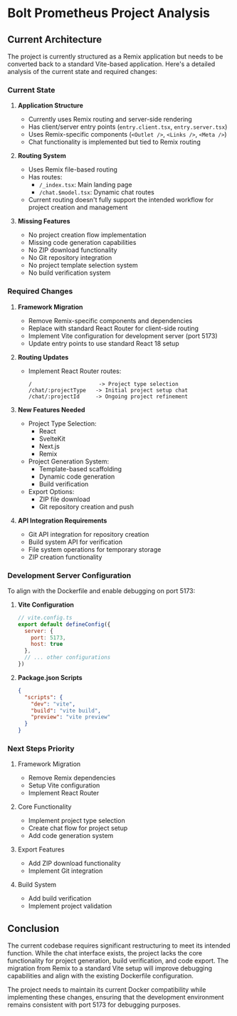 # Bolt Prometheus Project Analysis

## Current Architecture

The project is currently structured as a Remix application but needs to be converted back to a standard Vite-based application. Here's a detailed analysis of the current state and required changes:

### Current State

1. **Application Structure**
   - Currently uses Remix routing and server-side rendering
   - Has client/server entry points (`entry.client.tsx`, `entry.server.tsx`)
   - Uses Remix-specific components (`<Outlet />`, `<Links />`, `<Meta />`)
   - Chat functionality is implemented but tied to Remix routing

2. **Routing System**
   - Uses Remix file-based routing
   - Has routes:
     - `/_index.tsx`: Main landing page
     - `/chat.$model.tsx`: Dynamic chat routes
   - Current routing doesn't fully support the intended workflow for project creation and management

3. **Missing Features**
   - No project creation flow implementation
   - Missing code generation capabilities
   - No ZIP download functionality
   - No Git repository integration
   - No project template selection system
   - No build verification system

### Required Changes

1. **Framework Migration**
   - Remove Remix-specific components and dependencies
   - Replace with standard React Router for client-side routing
   - Implement Vite configuration for development server (port 5173)
   - Update entry points to use standard React 18 setup

2. **Routing Updates**
   - Implement React Router routes:
     ```
     /                     -> Project type selection
     /chat/:projectType   -> Initial project setup chat
     /chat/:projectId     -> Ongoing project refinement
     ```

3. **New Features Needed**
   - Project Type Selection:
     - React
     - SvelteKit
     - Next.js
     - Remix
   - Project Generation System:
     - Template-based scaffolding
     - Dynamic code generation
     - Build verification
   - Export Options:
     - ZIP file download
     - Git repository creation and push

4. **API Integration Requirements**
   - Git API integration for repository creation
   - Build system API for verification
   - File system operations for temporary storage
   - ZIP creation functionality

### Development Server Configuration

To align with the Dockerfile and enable debugging on port 5173:

1. **Vite Configuration**
   ```javascript
   // vite.config.ts
   export default defineConfig({
     server: {
       port: 5173,
       host: true
     },
     // ... other configurations
   })
   ```

2. **Package.json Scripts**
   ```json
   {
     "scripts": {
       "dev": "vite",
       "build": "vite build",
       "preview": "vite preview"
     }
   }
   ```

### Next Steps Priority

1. Framework Migration
   - Remove Remix dependencies
   - Setup Vite configuration
   - Implement React Router

2. Core Functionality
   - Implement project type selection
   - Create chat flow for project setup
   - Add code generation system

3. Export Features
   - Add ZIP download functionality
   - Implement Git integration

4. Build System
   - Add build verification
   - Implement project validation

## Conclusion

The current codebase requires significant restructuring to meet its intended function. While the chat interface exists, the project lacks the core functionality for project generation, build verification, and code export. The migration from Remix to a standard Vite setup will improve debugging capabilities and align with the existing Dockerfile configuration.

The project needs to maintain its current Docker compatibility while implementing these changes, ensuring that the development environment remains consistent with port 5173 for debugging purposes.
